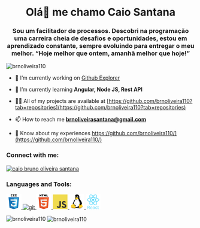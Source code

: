 <h1 align="center">Olá👋 me chamo Caio Santana</h1>

<h3 align="center">Sou um facilitador de processos. Descobri na programação uma carreira cheia de desafios e oportunidades, estou em aprendizado constante, sempre evoluindo para entregar o meu melhor. “Hoje melhor que ontem, amanhã melhor que hoje!”</h3>

<p align="left"> <img src="https://komarev.com/ghpvc/?username=brnoliveira110&label=Profile%20views&color=0e75b6&style=flat" alt="brnoliveira110" /> </p>

- 🔭 I’m currently working on [Github Explorer](https://github.com/brnoliveira110/githubExplorer)

- 🌱 I’m currently learning **Angular, Node JS, Rest API**

- 👨‍💻 All of my projects are available at [https://github.com/brnoliveira110?tab=repositories](https://github.com/brnoliveira110?tab=repositories)

- 📫 How to reach me **brnoliveirasantana@gmail.com**

- 📄 Know about my experiences https://github.com/brnoliveira110/](https://github.com/brnoliveira110/)

<h3 align="left">Connect with me:</h3>
<p align="left">
<a href="https://linkedin.com/in/caio bruno oliveira santana" target="blank"><img align="center" src="https://cdn.jsdelivr.net/npm/simple-icons@3.0.1/icons/linkedin.svg" alt="caio bruno oliveira santana" height="30" width="40" /></a>
</p>

<h3 align="left">Languages and Tools:</h3>
<p align="left"> <a href="https://www.w3schools.com/css/" target="_blank"> <img src="https://raw.githubusercontent.com/devicons/devicon/master/icons/css3/css3-original-wordmark.svg" alt="css3" width="40" height="40"/> </a> <a href="https://git-scm.com/" target="_blank"> <img src="https://www.vectorlogo.zone/logos/git-scm/git-scm-icon.svg" alt="git" width="40" height="40"/> </a> <a href="https://www.w3.org/html/" target="_blank"> <img src="https://raw.githubusercontent.com/devicons/devicon/master/icons/html5/html5-original-wordmark.svg" alt="html5" width="40" height="40"/> </a> <a href="https://developer.mozilla.org/en-US/docs/Web/JavaScript" target="_blank"> <img src="https://raw.githubusercontent.com/devicons/devicon/master/icons/javascript/javascript-original.svg" alt="javascript" width="40" height="40"/> </a> <a href="https://www.linux.org/" target="_blank"> <img src="https://raw.githubusercontent.com/devicons/devicon/master/icons/linux/linux-original.svg" alt="linux" width="40" height="40"/> </a> <a href="https://reactjs.org/" target="_blank"> <img src="https://raw.githubusercontent.com/devicons/devicon/master/icons/react/react-original-wordmark.svg" alt="react" width="40" height="40"/> </a> </p>

<p><img align="left" src="https://github-readme-stats.vercel.app/api/top-langs?username=brnoliveira110&show_icons=true&locale=en&layout=compact" alt="brnoliveira110" /></p>

<p>&nbsp;<img align="center" src="https://github-readme-stats.vercel.app/api?username=brnoliveira110&show_icons=true&locale=en" alt="brnoliveira110" /></p>
